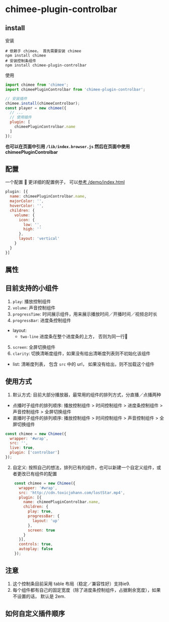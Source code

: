 # chimee-plugin-controlbar

## install

安装

```shell
# 依赖于 chimee， 首先需要安装 chimee
npm install chimee
# 安装控制条组件
npm install chimee-plugin-controlbar
```

使用

```javascript
import chimee from 'chimee';
import chimeePluginControlbar from 'chimee-plugin-controlbar';

// 安装插件
chimee.install(chimeeControlbar);
const player = new chimee({
  // ...
  // 使用插件
  plugin: [
    chimeePluginControlbar.name
  ]
});
```

**也可以在页面中引用 `/lib/index.browser.js` 然后在页面中使用 chimeePluginControlbar**

## 配置

一个配置 🌰 更详细的配置例子， 可以[参考 /demo/index.html](https://github.com/Chimeejs/chimee-plugin-controlbar/blob/master/demo/index.html)

```javascript
plugin: [{
  name: chimeePluginControlbar.name,
  majorColor: '',
  hoverColor: '',
  children: {
    volume: {
      icon: {
        low: '',
        high: ''
      },
      layout: 'vertical'
    }
  }
}]
```

## 属性

## 目前支持的小组件

1. `play`: 播放控制组件
2. `volume`: 声音控制组件
3. `progressTime`: 时间展示组件，用来展示播放时间／开播时间／视频总时长
4. `progressBar`: 进度条控制组件
  * layout: 
    * `two-line` 进度条在整个进度条的上方， 否则为同一行
5. `screen`: 全屏切换组件
6.  `clarity`: 切换清晰度组件，如果没有给出清晰度列表则不初始化该组件
  * list: 清晰度列表， 包含 `src` 中的 url， 如果没有给出，则不加载这个组件

## 使用方式

1. 默认方式: 目前大部分播放器，最常用的组件的排列方式，分直播／点播两种
* 点播时子组件的排列顺序: 播放控制组件 > 时间控制组件 > 进度条控制组件 > 声音控制组件 > 全屏切换组件
* 直播时子组件的排列顺序: 播放控制组件 > 时间控制组件 > 声音控制组件 > 全屏切换组件

```javascript
const chimee = new Chimee({
  wrapper: '#wrap',
  src: '',
  live: true,
  plugin: ['controlbar']
});
```

2. 自定义: 按照自己的想法，排列已有的组件，也可以新建一个自定义组件，或者更改已有组件的配置

```javascript
    const chimee = new Chimee({
      wrapper: '#wrap',
      src: 'http://cdn.toxicjohann.com/lostStar.mp4',
      plugin: [{
        name: chimeePluginControlbar.name,
        children: {
          play: true,
          progressBar: {
            layout: 'up'
          },
          screen: true
        }
      }],
      controls: true,
      autoplay: false
    });
```


## 注意

1. 这个控制条目前采用 table 布局（稳定／兼容性好）支持ie9.
2. 每个组件都有自己的固定宽度（除了进度条控制组件，占据剩余宽度），如果不设置的话， 默认是 2em.

## 如何自定义插件顺序
